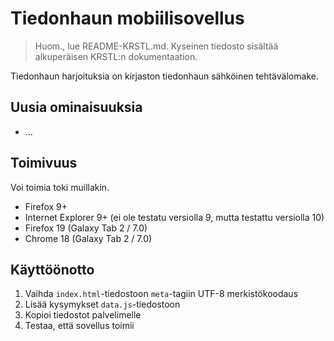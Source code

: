 # Tiedonhaun mobiilisovellus

> Huom., lue README-KRSTL.md. Kyseinen tiedosto sisältää alkuperäisen KRSTL:n dokumentaation.

Tiedonhaun harjoituksia on kirjaston tiedonhaun sähköinen tehtävälomake.

## Uusia ominaisuuksia

- ...

## Toimivuus

Voi toimia toki muillakin.

- Firefox 9+
- Internet Explorer 9+ (ei ole testatu versiolla 9, mutta testattu versiolla 10)
- Firefox 19 (Galaxy Tab 2 / 7.0)
- Chrome 18 (Galaxy Tab 2 / 7.0)

## Käyttöönotto

1. Vaihda `index.html`-tiedostoon `meta`-tagiin UTF-8 merkistökoodaus
2. Lisää kysymykset `data.js`-tiedostoon
3. Kopioi tiedostot palvelimelle
4. Testaa, että sovellus toimii
